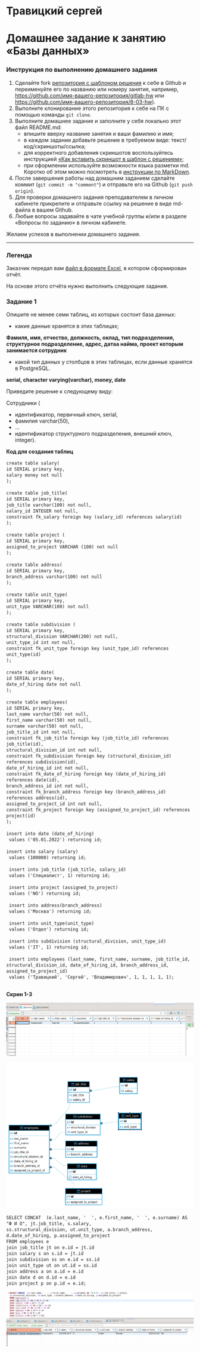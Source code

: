 # Травицкий сергей
# Домашнее задание к занятию «Базы данных»

### Инструкция по выполнению домашнего задания

1. Сделайте fork [репозитория c шаблоном решения](https://github.com/netology-code/sys-pattern-homework) к себе в Github и переименуйте его по названию или номеру занятия, например, https://github.com/имя-вашего-репозитория/gitlab-hw или https://github.com/имя-вашего-репозитория/8-03-hw).
2. Выполните клонирование этого репозитория к себе на ПК с помощью команды `git clone`.
3. Выполните домашнее задание и заполните у себя локально этот файл README.md:
   - впишите вверху название занятия и ваши фамилию и имя;
   - в каждом задании добавьте решение в требуемом виде: текст/код/скриншоты/ссылка;
   - для корректного добавления скриншотов воспользуйтесь инструкцией [«Как вставить скриншот в шаблон с решением»](https://github.com/netology-code/sys-pattern-homework/blob/main/screen-instruction.md);
   - при оформлении используйте возможности языка разметки md. Коротко об этом можно посмотреть в [инструкции по MarkDown](https://github.com/netology-code/sys-pattern-homework/blob/main/md-instruction.md).
4. После завершения работы над домашним заданием сделайте коммит (`git commit -m "comment"`) и отправьте его на Github (`git push origin`).
5. Для проверки домашнего задания преподавателем в личном кабинете прикрепите и отправьте ссылку на решение в виде md-файла в вашем Github.
6. Любые вопросы задавайте в чате учебной группы и/или в разделе «Вопросы по заданию» в личном кабинете.

Желаем успехов в выполнении домашнего задания.

---
### Легенда

Заказчик передал вам [файл в формате Excel](https://github.com/netology-code/sdb-homeworks/blob/main/resources/hw-12-1.xlsx), в котором сформирован отчёт. 

На основе этого отчёта нужно выполнить следующие задания.

### Задание 1

Опишите не менее семи таблиц, из которых состоит база данных:

- какие данные хранятся в этих таблицах;

**Фамиля, имя, отчество, должность, оклад, тип подразделения, структурное подразделение, адрес, датаа найма, проект которым занимается сотрудник**

- какой тип данных у столбцов в этих таблицах, если данные хранятся в PostgreSQL.

**serial, character varying(varchar), money, date**  

Приведите решение к следующему виду:

Сотрудники (

- идентификатор, первичный ключ, serial,
- фамилия varchar(50),
- ...
- идентификатор структурного подразделения, внешний ключ, integer).

**Код для создания таблиц** 

```
create table salary(
id SERIAL primary key,
salary money not null
);

create table job_title(
id SERIAL primary key,
job_title varchar(100) not null,
salary_id INTEGER not null,
constraint fk_salary foreign key (salary_id) references salary(id)
);

create table project (
id SERIAL primary key, 
assigned_to_project VARCHAR (100) not null 
);

create table address(
id SERIAL primary key,
branch_address varchar(100) not null
);

create table unit_type(
id SERIAL primary key,
unit_type VARCHAR(100) not null
);

create table subdivision (
id SERIAL primary key,
structural_division VARCHAR(200) not null, 
unit_type_id int not null,
constraint fk_unit_type foreign key (unit_type_id) references unit_type(id)
);

create table date(
id SERIAL primary key,
date_of_hiring date not null
);

create table employees(
id SERIAL primary key,
last_name varchar(50) not null,
first_name varchar(50) not null,
surname varchar(50) not null,
job_title_id int not null, 
constraint fk_job_title foreign key (job_title_id) references job_title(id),
structural_division_id int not null,
constraint fk_subdivision foreign key (structural_division_id) references subdivision(id),
date_of_hiring_id int not null,
constraint fk_date_of_hiring foreign key (date_of_hiring_id) references date(id),
branch_address_id int not null,
constraint fk_branch_address foreign key (branch_address_id) references address(id),
assigned_to_project_id int not null,
constraint fk_project foreign key (assigned_to_project_id) references project(id)
);

insert into date (date_of_hiring)  
 values ('05.01.2022') returning id;

insert into salary (salary)
 values (100000) returning id;

 insert into job_title (job_title, salary_id)
 values ('Специалист', 1) returning id;
 
 insert into project (assigned_to_project)
 values ('NO') returning id;
 
 insert into address(branch_address)
 values ('Москва') returning id;
 
 insert into unit_type(unit_type)
 values ('Отдел') returning id;
 
 insert into subdivision (structural_division, unit_type_id)
 values ('IT', 1) returning id;

 insert into employees (last_name, first_name, surname, job_title_id, structural_division_id, date_of_hiring_id, branch_address_id, assigned_to_project_id)
 values ('Травицкий', 'Сергей', 'Владимирович', 1, 1, 1, 1, 1);
 
```
**Скрин 1-3**  

![img](https://github.com/travickiy67/Relational-databases-_Databases/blob/main/img/img1.1png.png) 
 
![img](https://github.com/travickiy67/Relational-databases-_Databases/blob/main/img/img1.2png.png)  

```
SELECT CONCAT  (e.last_name, '  ', e.first_name, '  ', e.surname) AS "Ф И О", jt.job_title, s.salary, 
ss.structural_division, ut.unit_type, a.branch_address, d.date_of_hiring, p.assigned_to_project
FROM employees e
join job_title jt on e.id = jt.id
join salary s on s.id = jt.id
join subdivision ss on e.id = ss.id
join unit_type ut on ut.id = ss.id
join address a on a.id = e.id
join date d on d.id = e.id
join project p on p.id = e.id;
```

![img](https://github.com/travickiy67/Relational-databases-_Databases/blob/main/img/img2.1png.png)  
 

